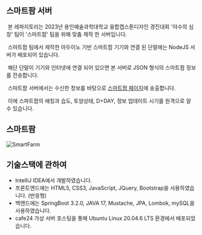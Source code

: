 ## 스마트팜 서버
&nbsp;본 레파지토리는 2023년 용인예술과학대학교 융합캡스톤디자인 경진대회 '야수의 심장' 팀이 '스마트팜' 팀을 위해 맞춤 제작 한 서버입니다.

&nbsp;스마트팜 팀에서 제작한 아두이노 기반 스마트팜 기기와 연결 된 단말에는 NodeJS 서버가 배포되어 있습니다.

&nbsp;해단 단말이 기기와 인터넷에 연결 되어 있으면 본 서버로 JSON 형식의 스마트팜 정보를 전송합니다.

&nbsp;스마트팜 서버에서는 수신한 정보를 바탕으로 [스마트팜 페이지](http://ccsyasu.cafe24.com:8083/index)에 송출합니다.

&nbsp;이에 스파트팜의 애칭과 습도, 토양상태, D+DAY, 정보 업데이트 시기를 원격으로 알 수 있습니다.

## 스마트팜

![SmartFarm](https://github.com/godokan/SmartFarm/assets/117326245/64cad571-6d9c-4ffb-bd3f-a48e6bd6fac7)

## 기술스택에 관하여
* IntelliJ IDEA에서 개발하였습니다.
* 프론트엔드에는 HTML5, CSS3, JavaScript, JQuery, Bootstrap을 사용하였습니다. (반응형)
* 백엔드에는 SpringBoot 3.2.0, JAVA 17, Mustache, JPA, Lombok, mySQL을 사용하였습니다.
* cafe24 가상 서버 호스팅을 통해 Ubuntu Linux 20.04.6 LTS 환경에서 배포되었습니다.

